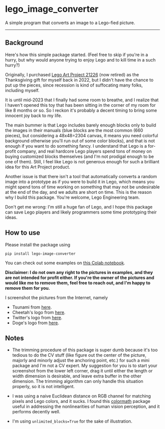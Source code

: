 # lego_image_converter
 A simple program that converts an image to a Lego-fied picture.

---

## Background
Here's how this simple package started. 
(Feel free to skip if you're in a hurry, but why would anyone trying to enjoy Lego and to kill time in a such hurry?)

Originally, I purchased [Lego Art Project 21226](https://www.lego.com/en-us/product/art-project-create-together-21226)
(now retired) as the Thanksgiving gift for myself back in 2022, but I didn't have the chance to 
put up the pieces, since recession is kind of suffocating many folks, including myself.

It is until mid-2023 that I finally had some room to breathe, and I realize that I haven't opened this toy that 
has been sitting in the corner of my room 
for like 8 months or so. 
So I reckon it's probably a decent timing to bring some innocent joy back to my life. 

The main bummer is that Lego includes barely enough blocks only to build the 
images in their manuals 
(blue blocks are the most common (660 pieces), but considering a 48x48=2304 canvas, it means you need colorful 
background otherwise you'll run out of some color blocks), and that is not enough if you want to do something fancy. 
I understand that Lego is a for-profit company, and real hardcore Lego players spend tons of money 
on buying customized blocks themselves (and I'm not prodigal enough to be one of them). 
Still, I feel like Lego is not generous enough for such a brilliant idea for this Art Project product. 

Another issue is that there isn't a tool that automatically converts a random image into a prototype as if you were to 
build it in Lego, which means you might spend tons of time working on something that may not be undesirable at the end of the day, 
and we adults are short on time. This is the reason why I build this package. You're welcome, Lego Engineering team.

Don't get me wrong: I'm still a huge fan of Lego, 
and I hope this package can save Lego players and likely programmers some time prototyping their ideas.

## How to use
Please install the package using 

`pip install lego-image-converter`

You can check out some examples on [this Colab notebook](https://colab.research.google.com/drive/17k9ckWLznP_u6kH2rp3Ibujk6voFmn-X#scrollTo=nS3hGf1_kpy4). 

**Disclaimer: I do not own any right to the pictures in examples, 
and they are not intended for profit either. If you're the owner of the pictures
and would like me to remove them, feel free to reach out, and I'm happy to remove them for you.** 

I screenshot the pictures from the Internet, namely
- Tsunami from [here](https://www.zazzle.com/the_great_wave_off_kanagawa_8_bit_pixel_art_plaque-200560049736055877).
- Cheetah's logo from [here](https://is3-ssl.mzstatic.com/image/thumb/Purple125/v4/73/dd/09/73dd0955-fabe-9a96-cc09-641dbf9b9141/source/512x512bb.jpg).
- Twitter's logo from [here](https://commons.wikimedia.org/wiki/File:Logo_of_Twitter.svg).
- Doge's logo from [here](https://variety.com/2023/digital/news/elon-musk-twitter-logo-doge-dogecoin-meme-1235572343/).

## Notes

- The trimming procedure of this package is super dumb because it's too tedious to do the CV stuff
  (like figure out the center of the picture, majorly and minorly adjust the anchoring point, etc.) 
 for such a mini package and I'm not a CV expert. 
My suggestion for you is to start your screenshot from the lower left corner, drag it until 
either the length or width dimension is desirable, and leave extra buffer in the other dimension. 
The trimming algorithm can only handle this situation properly, so it is not intelligent.

- I was using a naive Euclidean distance on RGB channel for matching pixels and Lego colors, and it sucks. 
I found this [colormath](https://python-colormath.readthedocs.io/en/latest/) package useful in 
addressing the nonlinearities of human vision perception, and it performs decently well.

- I'm using `unlimited_blocks=True` for the sake of illustration.
